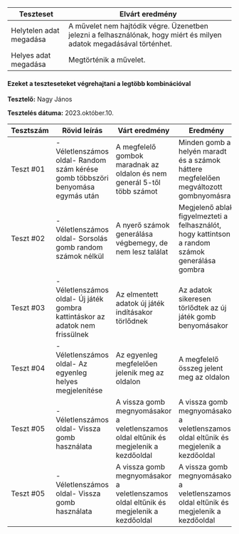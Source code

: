 | Teszteset               | Elvárt eredmény                                                                                                     | 
 |-------------------------|---------------------------------------------------------------------------------------------------------------------| 
 | Helytelen adat megadása | A művelet nem hajtódik végre. Üzenetben jelezni a felhasználónak, hogy miért és milyen adatok megadásával történhet.|
 | Helyes adat megadása    | Megtörténik a művelet.                                                                                              | 
 

#### Ezeket a teszteseteket végrehajtani a legtöbb kombinációval

**Tesztelő:** Nagy János

**Tesztelés dátuma:** 2023.október.10.

| Tesztszám | Rövid leírás                     | Várt eredmény                                                                   | Eredmény                                                                       | Megjegyzés                |
|-----------|----------------------------------|---------------------------------------------------------------------------------|--------------------------------------------------------------------------------|---------------------------|
| Teszt #01 | -Véletlenszámos oldal- Random szám kérése gomb többszöri benyomása egymás után | A megfelelő gombok maradnak az oldalon és nem generál 5-től több számot | Minden gomb a helyén maradt és a számok háttere megfelelően megváltozott gombnyomásra| Nem találtam problémát.   |
| Teszt #02 | -Véletlenszámos oldal-  Sorsolás gomb random számok nélkül | A nyerő számok generálása végbemegy, de nem lesz találat   | Megjelenő ablak figyelmezteti a felhasználót, hogy kattintson a random számok generálása gombra                                                       | Nem találtam problémát. |
| Teszt #03 | -Véletlenszámos oldal-  Új játék gombra kattintáskor az adatok nem frissülnek | Az elmentett adatok új játék indításakor törlődnek   | Az adatok sikeresen törlődtek az új játék gomb benyomásakor                                                        | Nem találtam problémát. |                                     
| Teszt #04 | -Véletlenszámos oldal- Az egyenleg helyes megjelenítése | Az egyenleg megfelelően jelenik meg  az oldalon  | A megfelelő összeg jelent meg az oldalon                                                      | Nem találtam problémát. |    
| Teszt #05 | -Véletlenszámos oldal-  Vissza gomb használata | A vissza gomb megnyomásakor a veletlenszamos oldal eltűnik és megjelenik a kezdőoldal | A vissza gomb megnyomásakor a veletlenszamos oldal eltűnik és megjelenik a kezdőoldal                                                     | Nem találtam problémát. | 
| Teszt #05 | -Véletlenszámos oldal-  Vissza gomb használata | A vissza gomb megnyomásakor a veletlenszamos oldal eltűnik és megjelenik a kezdőoldal | A vissza gomb megnyomásakor a veletlenszamos oldal eltűnik és megjelenik a kezdőoldal                                                     | Nem találtam problémát. | 



